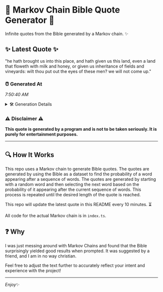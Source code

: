 # 📖 Markov Chain Bible Quote Generator 📖

Infinite quotes from the Bible generated by a Markov chain. ✨

## ✨ Latest Quote ✨
"he hath brought us into this place, and hath given us this land, even a land that floweth with milk and honey, or given us inheritance of fields and vineyards: wilt thou put out the eyes of these men? we will not come up."

### ⏰ Generated At
*7:50:40 AM*

<details>
    <summary>🛠️ Generation Details</summary>
    <p>
        <strong>🌱 Seed:</strong> he<br>
        <strong>🔄 Iterations:</strong> 43<br>
        <strong>📜 Context History:</strong><br>[ he ]: hath<br>[ he, hath ]: brought<br>[ he, hath, brought ]: us<br>[ he, hath, brought, us ]: into<br>[ he, hath, brought, us, into ]: this<br>[ he, hath, brought, us, into, this ]: place,<br>[ hath, brought, us, into, this, place, ]: and<br>[ brought, us, into, this, place,, and ]: hath<br>[ us, into, this, place,, and, hath ]: given<br>[ into, this, place,, and, hath, given ]: us<br>[ this, place,, and, hath, given, us ]: this<br>[ place,, and, hath, given, us, this ]: land,<br>[ and, hath, given, us, this, land, ]: even<br>[ hath, given, us, this, land,, even ]: a<br>[ given, us, this, land,, even, a ]: land<br>[ us, this, land,, even, a, land ]: that<br>[ this, land,, even, a, land, that ]: floweth<br>[ land,, even, a, land, that, floweth ]: with<br>[ even, a, land, that, floweth, with ]: milk<br>[ a, land, that, floweth, with, milk ]: and<br>[ land, that, floweth, with, milk, and ]: honey,<br>[ that, floweth, with, milk, and, honey, ]: or<br>[ floweth, with, milk, and, honey,, or ]: given<br>[ with, milk, and, honey,, or, given ]: us<br>[ milk, and, honey,, or, given, us ]: inheritance<br>[ and, honey,, or, given, us, inheritance ]: of<br>[ honey,, or, given, us, inheritance, of ]: fields<br>[ or, given, us, inheritance, of, fields ]: and<br>[ given, us, inheritance, of, fields, and ]: vineyards:<br>[ us, inheritance, of, fields, and, vineyards: ]: wilt<br>[ inheritance, of, fields, and, vineyards:, wilt ]: thou<br>[ of, fields, and, vineyards:, wilt, thou ]: put<br>[ fields, and, vineyards:, wilt, thou, put ]: out<br>[ and, vineyards:, wilt, thou, put, out ]: the<br>[ vineyards:, wilt, thou, put, out, the ]: eyes<br>[ wilt, thou, put, out, the, eyes ]: of<br>[ thou, put, out, the, eyes, of ]: these<br>[ put, out, the, eyes, of, these ]: men?<br>[ out, the, eyes, of, these, men? ]: we<br>[ the, eyes, of, these, men?, we ]: will<br>[ eyes, of, these, men?, we, will ]: not<br>[ of, these, men?, we, will, not ]: come<br>[ these, men?, we, will, not, come ]: up.<br>
    </p>
</details>

### ⚠️ Disclaimer ⚠️
**This quote is generated by a program and is not to be taken seriously. It is purely for entertainment purposes.**

---

## 🔍 How It Works

This repo uses a Markov chain to generate Bible quotes. The quotes are generated by using the Bible as a dataset to find the probability of a word appearing after a sequence of words. The quotes are generated by starting with a random word and then selecting the next word based on the probability of it appearing after the current sequence of words. This process is repeated until the desired length of the quote is reached.

This repo will update the latest quote in this README every 10 minutes. ⏳

All code for the actual Markov chain is in `index.ts`.

## ❓ Why

I was just messing around with Markov Chains and found that the Bible surprisingly yielded good results when prompted. 
It was suggested by a friend, and I am in no way christian.

Feel free to adjust the text further to accurately reflect your intent and experience with the project!

---

*Enjoy*✨
